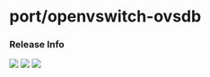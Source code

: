 # port/openvswitch-ovsdb

### Release Info
[![](https://images.microbadger.com/badges/version/port/openvswitch-ovsdb.svg)](http://microbadger.com/images/port/openvswitch-ovsdb "Image info @ microbadger.com")
[![](https://images.microbadger.com/badges/image/port/openvswitch-ovsdb.svg)](http://microbadger.com/images/port/openvswitch-ovsdb "Image info @ microbadger.com")
[![](https://images.microbadger.com/badges/commit/port/openvswitch-ovsdb.svg)](http://microbadger.com/images/port/openvswitch-ovsdb "Image info @ microbadger.com")
